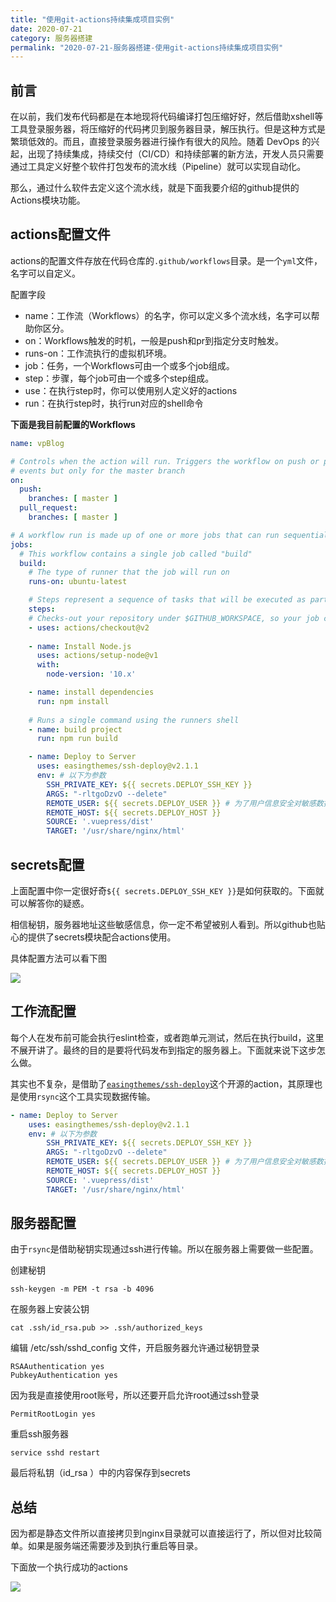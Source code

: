 ```yaml
---
title: "使用git-actions持续集成项目实例"
date: 2020-07-21
category: 服务器搭建
permalink: "2020-07-21-服务器搭建-使用git-actions持续集成项目实例"
---
```


## 前言

在以前，我们发布代码都是在本地现将代码编译打包压缩好好，然后借助xshell等工具登录服务器，将压缩好的代码拷贝到服务器目录，解压执行。但是这种方式是繁琐低效的。而且，直接登录服务器进行操作有很大的风险。随着 DevOps 的兴起，出现了持续集成，持续交付（CI/CD）和持续部署的新方法，开发人员只需要通过工具定义好整个软件打包发布的流水线（Pipeline）就可以实现自动化。

那么，通过什么软件去定义这个流水线，就是下面我要介绍的github提供的Actions模块功能。

## actions配置文件

actions的配置文件存放在代码仓库的`.github/workflows`目录。是一个`yml`文件，名字可以自定义。

配置字段

- name：工作流（Workflows）的名字，你可以定义多个流水线，名字可以帮助你区分。
- on：Workflows触发的时机，一般是push和pr到指定分支时触发。
- runs-on：工作流执行的虚拟机环境。
- job：任务，一个Workflows可由一个或多个job组成。
- step：步骤，每个job可由一个或多个step组成。
- use：在执行step时，你可以使用别人定义好的actions
- run：在执行step时，执行run对应的shell命令

**下面是我目前配置的Workflows**

```yml
name: vpBlog

# Controls when the action will run. Triggers the workflow on push or pull request
# events but only for the master branch
on:
  push:
    branches: [ master ]
  pull_request:
    branches: [ master ]

# A workflow run is made up of one or more jobs that can run sequentially or in parallel
jobs:
  # This workflow contains a single job called "build"
  build:
    # The type of runner that the job will run on
    runs-on: ubuntu-latest

    # Steps represent a sequence of tasks that will be executed as part of the job
    steps:
    # Checks-out your repository under $GITHUB_WORKSPACE, so your job can access it
    - uses: actions/checkout@v2
      
    - name: Install Node.js
      uses: actions/setup-node@v1
      with:
        node-version: '10.x'

    - name: install dependencies
      run: npm install
      
    # Runs a single command using the runners shell
    - name: build project
      run: npm run build

    - name: Deploy to Server
      uses: easingthemes/ssh-deploy@v2.1.1
      env: # 以下为参数
        SSH_PRIVATE_KEY: ${{ secrets.DEPLOY_SSH_KEY }}
        ARGS: "-rltgoDzvO --delete"
        REMOTE_USER: ${{ secrets.DEPLOY_USER }} # 为了用户信息安全对敏感数据可以在secrets中配置请看下图
        REMOTE_HOST: ${{ secrets.DEPLOY_HOST }}
        SOURCE: '.vuepress/dist'
        TARGET: '/usr/share/nginx/html'
```

 

## secrets配置

上面配置中你一定很好奇`${{ secrets.DEPLOY_SSH_KEY }}`是如何获取的。下面就可以解答你的疑惑。

相信秘钥，服务器地址这些敏感信息，你一定不希望被别人看到。所以github也贴心的提供了secrets模块配合actions使用。

具体配置方法可以看下图

![](https://wx3.sinaimg.cn/mw690/a0940ce6gy1ggyuingr90j20y60liac0.jpg)



## 工作流配置

每个人在发布前可能会执行eslint检查，或者跑单元测试，然后在执行build，这里不展开讲了。最终的目的是要将代码发布到指定的服务器上。下面就来说下这步怎么做。

其实也不复杂，是借助了[`easingthemes/ssh-deploy`](https://github.com/easingthemes/ssh-deploy)这个开源的action，其原理也是使用`rsync`这个工具实现数据传输。

```yml
- name: Deploy to Server
    uses: easingthemes/ssh-deploy@v2.1.1
    env: # 以下为参数
        SSH_PRIVATE_KEY: ${{ secrets.DEPLOY_SSH_KEY }}
        ARGS: "-rltgoDzvO --delete"
        REMOTE_USER: ${{ secrets.DEPLOY_USER }} # 为了用户信息安全对敏感数据可以在secrets中配置请看下图
        REMOTE_HOST: ${{ secrets.DEPLOY_HOST }}
        SOURCE: '.vuepress/dist'
        TARGET: '/usr/share/nginx/html'
```



## 服务器配置

由于`rsync`是借助秘钥实现通过ssh进行传输。所以在服务器上需要做一些配置。

创建秘钥

```
ssh-keygen -m PEM -t rsa -b 4096
```

在服务器上安装公钥

```
cat .ssh/id_rsa.pub >> .ssh/authorized_keys
```

编辑 /etc/ssh/sshd_config 文件，开启服务器允许通过秘钥登录

```
RSAAuthentication yes
PubkeyAuthentication yes
```

因为我是直接使用root账号，所以还要开启允许root通过ssh登录

```
PermitRootLogin yes
```

重启ssh服务器

```
service sshd restart
```

最后将私钥（id_rsa ）中的内容保存到secrets



## 总结

因为都是静态文件所以直接拷贝到nginx目录就可以直接运行了，所以但对比较简单。如果是服务端还需要涉及到执行重启等目录。

下面放一个执行成功的actions

![](https://wx1.sinaimg.cn/mw690/a0940ce6gy1ggyuzh00u7j20yw0esq3u.jpg)